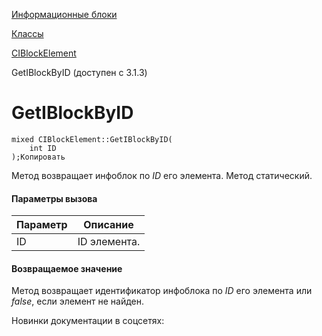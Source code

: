 [Информационные блоки](/api_help/iblock/index.php)

[Классы](/api_help/iblock/classes/index.php)

[CIBlockElement](/api_help/iblock/classes/ciblockelement/index.php)

GetIBlockByID (доступен с 3.1.3)

GetIBlockByID
=============

```
mixed CIBlockElement::GetIBlockByID(
	int ID
);Копировать
```

Метод возвращает инфоблок по *ID* его элемента. Метод статический.

#### Параметры вызова

| Параметр | Описание |
| --- | --- |
| ID | ID элемента. |

#### Возвращаемое значение

Метод возвращает идентификатор инфоблока по *ID* его элемента или *false*, если элемент не найден.

Новинки документации в соцсетях: